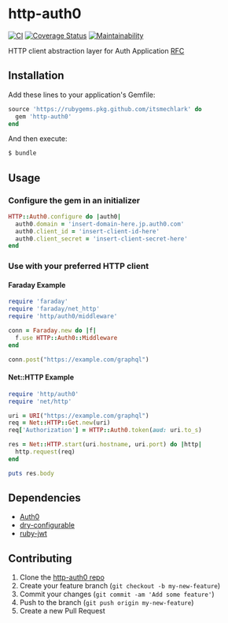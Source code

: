 # http-auth0

[![CI](https://github.com/itsmechlark/http-auth0/actions/workflows/release.yml/badge.svg)](https://github.com/itsmechlark/http-auth0/actions/workflows/release.yml)
[![Coverage Status](https://coveralls.io/repos/github/itsmechlark/http-auth0/badge.svg?branch=main)](https://coveralls.io/github/itsmechlark/http-auth0?branch=main)
[![Maintainability](https://api.codeclimate.com/v1/badges/298974e71e03a3b26a47/maintainability)](https://codeclimate.com/github/itsmechlark/http-auth0/maintainability)

HTTP client abstraction layer for Auth Application [RFC](https://github.com/itsmechlark/rfcs/pull/2)

## Installation

Add these lines to your application's Gemfile:

```ruby
source 'https://rubygems.pkg.github.com/itsmechlark' do
  gem 'http-auth0'
end
```

And then execute:
```bash
$ bundle
```

## Usage

### Configure the gem in an initializer

```ruby
HTTP::Auth0.configure do |auth0|
  auth0.domain = 'insert-domain-here.jp.auth0.com'
  auth0.client_id = 'insert-client-id-here'
  auth0.client_secret = 'insert-client-secret-here'
end
```

### Use with your preferred HTTP client
#### Faraday Example

```ruby
require 'faraday'
require 'faraday/net_http'
require 'http/auth0/middleware'

conn = Faraday.new do |f|
  f.use HTTP::Auth0::Middleware
end

conn.post("https://example.com/graphql")
```

#### Net::HTTP Example

```ruby
require 'http/auth0'
require 'net/http'    

uri = URI("https://example.com/graphql")
req = Net::HTTP::Get.new(uri)
req['Authorization'] = HTTP::Auth0.token(aud: uri.to_s)

res = Net::HTTP.start(uri.hostname, uri.port) do |http|
  http.request(req)
end

puts res.body
```

## Dependencies

- [Auth0](https://auth0.com/)
- [dry-configurable](https://github.com/dry-rb/dry-configurable)
- [ruby-jwt](https://github.com/jwt/ruby-jwt)

## Contributing

1. Clone the [http-auth0 repo](https://github.com/itsmechlark/http-auth0)
2. Create your feature branch (`git checkout -b my-new-feature`)
3. Commit your changes (`git commit -am 'Add some feature'`)
4. Push to the branch (`git push origin my-new-feature`)
5. Create a new Pull Request
